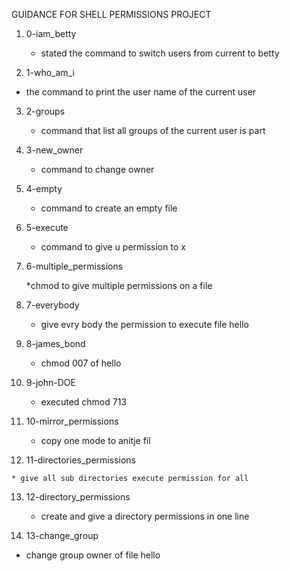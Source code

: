 GUIDANCE FOR SHELL PERMISSIONS PROJECT

1. 0-iam_betty

   * stated the command to switch users from current to betty

2. 1-who_am_i

  * the command to print the user name of the current user

3. 2-groups

   * command that list all groups of the current user is part

4. 3-new_owner

   * command to change owner

5. 4-empty

   * command to create an empty file

6. 5-execute

   * command to give u permission to x

7.  6-multiple_permissions


    *chmod to give multiple permissions on a file

8. 7-everybody


   * give evry body the permission to execute file hello

9. 8-james_bond

   * chmod 007 of hello

10. 9-john-DOE

   
    * executed chmod 713

11. 10-mirror_permissions

    * copy one mode to anitje fil

12.  11-directories_permissions

    * give all sub directories execute permission for all

13. 12-directory_permissions

    * create and give a directory permissions in one line

14. 13-change_group


   * change group owner of file hello
